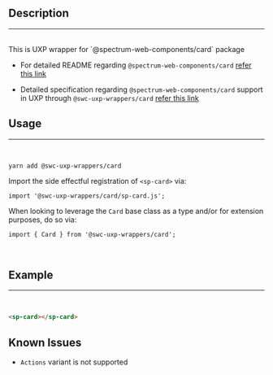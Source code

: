 ## Description

---

<br />
This is UXP wrapper for `@spectrum-web-components/card` package 
<br />

-   For detailed README regarding `@spectrum-web-components/card` [refer this link](https://www.npmjs.com/package/@spectrum-web-components/card/v/0.37.0)

-   Detailed specification regarding `@spectrum-web-components/card` support in UXP through `@swc-uxp-wrappers/card` [refer this link](https://developer.adobe.com/photoshop/uxp/2022/uxp-api/reference-spectrum/swc/)

## Usage

---

<br />

```
yarn add @swc-uxp-wrappers/card
```

Import the side effectful registration of `<sp-card>` via:

```
import '@swc-uxp-wrappers/card/sp-card.js';
```

When looking to leverage the `Card` base class as a type and/or for extension purposes, do so via:

```
import { Card } from '@swc-uxp-wrappers/card';
```

<br />

## Example

---

<br />

```html
<sp-card></sp-card>
```

## Known Issues

-   `Actions` variant is not supported
